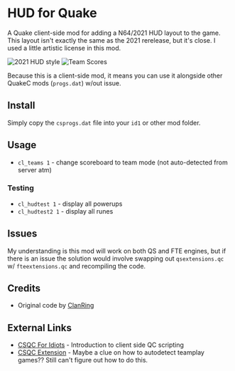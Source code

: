 # HUD for Quake

A Quake client-side mod for adding a N64/2021 HUD layout to the game.  This layout isn't exactly the same as the 2021 rerelease, but it's close.  I used a little artistic license in this mod.

![2021 HUD style](https://i.imgur.com/Y6CRpck.jpg)
![Team Scores](https://i.imgur.com/kwuA8il.jpg)

Because this is a client-side mod, it means you can use it alongside other QuakeC mods (``progs.dat``) w/out issue.

## Install

Simply copy the ``csprogs.dat`` file into your ``id1`` or other mod folder.

## Usage

- ``cl_teams 1`` - change scoreboard to team mode (not auto-detected from server atm)

### Testing

- ``cl_hudtest 1`` - display all powerups
- ``cl_hudtest2 1`` - display all runes

## Issues

My understanding is this mod will work on both QS and FTE engines, but if there is an issue the solution would involve swapping out ``qsextensions.qc`` w/ ``fteextensions.qc`` and recompiling the code.

## Credits

- Original code by [ClanRing](https://github.com/quakeone/crmod-plus)

## External Links

- [CSQC For Idiots](https://quakewiki.org/wiki/CSQC_guide_for_idiots) - Introduction to client side QC scripting
- [CSQC Extension](https://quakewiki.org/wiki/EXT_CSQC#CSQC_ConsoleCommand) - Maybe a clue on how to autodetect teamplay games?? Still can't figure out how to do this.